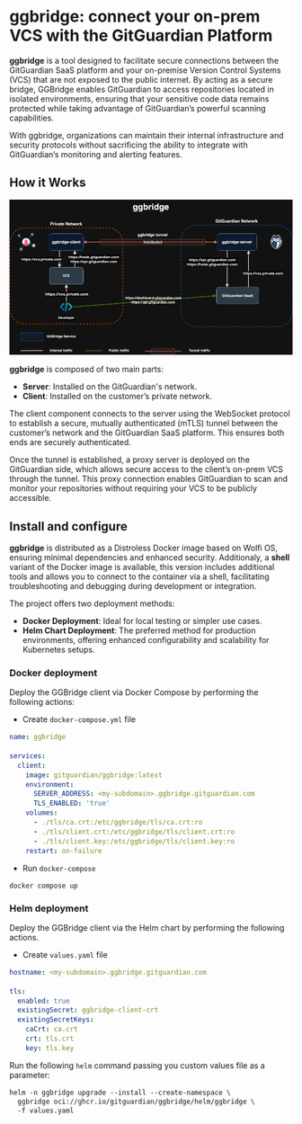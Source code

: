 # ggbridge: connect your on-prem VCS with the GitGuardian Platform

**ggbridge** is a tool designed to facilitate secure connections between the GitGuardian SaaS platform and your on-premise Version Control Systems (VCS) that are not exposed to the public internet. By acting as a secure bridge, GGBridge enables GitGuardian to access repositories located in isolated environments, ensuring that your sensitive code data remains protected while taking advantage of GitGuardian’s powerful scanning capabilities.

With ggbridge, organizations can maintain their internal infrastructure and security protocols without sacrificing the ability to integrate with GitGuardian’s monitoring and alerting features.

## How it Works

![ggbridge](./docs/images/ggbridge.drawio.png)

**ggbridge** is composed of two main parts:

- **Server**: Installed on the GitGuardian's network.
- **Client**: Installed on the customer’s private network.

The client component connects to the server using the WebSocket protocol to establish a secure, mutually authenticated (mTLS) tunnel between the customer’s network and the GitGuardian SaaS platform. This ensures both ends are securely authenticated.

Once the tunnel is established, a proxy server is deployed on the GitGuardian side, which allows secure access to the client’s on-prem VCS through the tunnel. This proxy connection enables GitGuardian to scan and monitor your repositories without requiring your VCS to be publicly accessible.

## Install and configure

**ggbridge** is distributed as a Distroless Docker image based on Wolfi OS, ensuring minimal dependencies and enhanced security.
Additionaly, a **shell** variant of the Docker image is available, this version includes additional tools and allows you to connect to the container via a shell, facilitating troubleshooting and debugging during development or integration.

The project offers two deployment methods:

- **Docker Deployment**: Ideal for local testing or simpler use cases.
- **Helm Chart Deployment**: The preferred method for production environments, offering enhanced configurability and scalability for Kubernetes setups.

### Docker deployment

Deploy the GGBridge client via Docker Compose by performing the following actions:

- Create `docker-compose.yml` file

```yaml
name: ggbridge

services:
  client:
    image: gitguardian/ggbridge:latest
    environment:
      SERVER_ADDRESS: <my-subdomain>.ggbridge.gitguardian.com
      TLS_ENABLED: 'true'
    volumes:
      - ./tls/ca.crt:/etc/ggbridge/tls/ca.crt:ro
      - ./tls/client.crt:/etc/ggbridge/tls/client.crt:ro
      - ./tls/client.key:/etc/ggbridge/tls/client.key:ro
    restart: on-failure
```

- Run `docker-compose`

```shell
docker compose up
```

### Helm deployment

Deploy the GGBridge client via the Helm chart by performing the following actions.

- Create `values.yaml` file

```yaml
hostname: <my-subdomain>.ggbridge.gitguardian.com

tls:
  enabled: true
  existingSecret: ggbridge-client-crt
  existingSecretKeys:
    caCrt: ca.crt
    crt: tls.crt
    key: tls.key
```

Run the following `helm` command passing you custom values file as a parameter:

```shell
helm -n ggbridge upgrade --install --create-namespace \
  ggbridge oci://ghcr.io/gitguardian/ggbridge/helm/ggbridge \
  -f values.yaml
```
